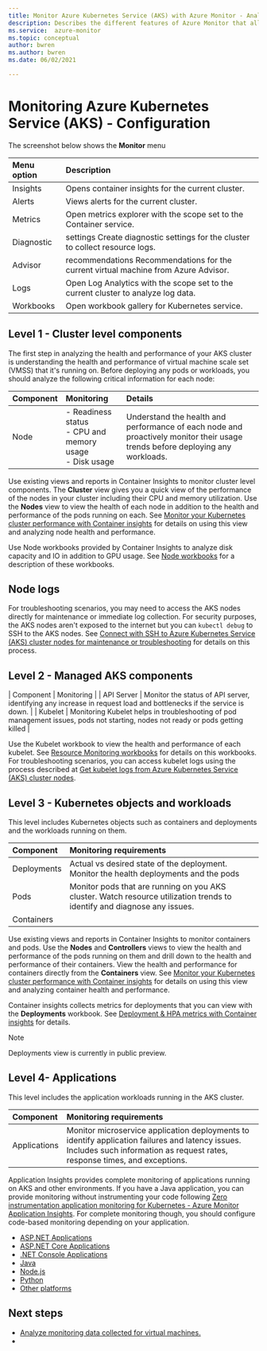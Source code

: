 ```yaml
---
title: Monitor Azure Kubernetes Service (AKS) with Azure Monitor - Analyze
description: Describes the different features of Azure Monitor that allow you to analyze the health and performance of your AKS cluster.
ms.service:  azure-monitor
ms.topic: conceptual
author: bwren
ms.author: bwren
ms.date: 06/02/2021

---
```


# Monitoring Azure Kubernetes Service (AKS) - Configuration


The screenshot below shows the **Monitor** menu 

| Menu option | Description |
|:---|:---|
| Insights | Opens container insights for the current cluster. |
| Alerts | Views alerts for the current cluster. |
| Metrics | Open metrics explorer with the scope set to the Container service. |
| Diagnostic | settings	Create diagnostic settings for the cluster to collect resource logs. |
| Advisor | recommendations	Recommendations for the current virtual machine from Azure Advisor. |
| Logs | Open Log Analytics with the scope set to the current cluster to analyze log data. |
| Workbooks | Open workbook gallery for Kubernetes service. |


## Level 1 - Cluster level components
The first step in analyzing the health and performance of your AKS cluster is understanding the health and performance of virtual machine scale set (VMSS) that it's running on. Before deploying any pods or workloads, you should analyze the following critical information for each node:

| Component | Monitoring | Details |
|:---|:---|:---|
| Node | - Readiness status<br>- CPU and memory usage<br>- Disk usage | Understand the health and performance of each node and proactively monitor their usage trends before deploying any workloads. |


Use existing views and reports in Container Insights to monitor cluster level components. The **Cluster** view gives you a quick view of the performance of the nodes in your cluster including their CPU and memory utilization. Use the **Nodes** view to view the health of each node in addition to the health and performance of the pods running on each. See [Monitor your Kubernetes cluster performance with Container insights](container-insights-analyze.md) for details on using this view and analyzing node health and performance.

Use Node workbooks provided by Container Insights to analyze disk capacity and IO in addition to GPU usage. See [Node workbooks](container-insights-reports.md#node-workbooks) for a description of these workbooks.


## Node logs
For troubleshooting scenarios, you may need to access the AKS nodes directly for maintenance or immediate log collection. For security purposes, the AKS nodes aren't exposed to the internet but you can `kubectl debug` to SSH to the AKS nodes. See [Connect with SSH to Azure Kubernetes Service (AKS) cluster nodes for maintenance or troubleshooting](../../aks/ssh.md) for details on this process.

## Level 2 - Managed AKS components

| Component | Monitoring |
| API Server | Monitor the status of API server, identifying any increase in request load and bottlenecks if the service is down. |
| Kubelet | Monitoring Kubelet helps in troubleshooting of pod management issues, pods not starting, nodes not ready or pods getting killed  |


Use the Kubelet workbook to view the health and performance of each kubelet. See [Resource Monitoring workbooks](container-insights-reports.md#resource-monitoring-workbooks) for details on this workbooks. For troubleshooting scenarios, you can access kubelet logs using the process described at [Get kubelet logs from Azure Kubernetes Service (AKS) cluster nodes](../../aks/kubelet-logs.md).




## Level 3 - Kubernetes objects and workloads
This level includes Kubernetes objects such as containers and deployments and the workloads running on them.

| Component | Monitoring requirements |
|:---|:---|
| Deployments | Actual vs desired state of the deployment. Monitor the health deployments and the pods  | <br>Rolled-up status pods<br>Rolled-up resource utilization
| Pods | Monitor pods that are running on you AKS cluster. Watch resource utilization trends to identify and diagnose any issues. | - Pod status<br>- CPU<br>- Memory<br>Persistent Volumes |
| Containers | | - CPU<br>- Memory |


Use existing views and reports in Container Insights to monitor containers and pods. Use the **Nodes** and **Controllers** views to view the health and performance of the pods running on them and drill down to the health and performance of their containers. View the health and performance for containers directly from the **Containers** view. See [Monitor your Kubernetes cluster performance with Container insights](container-insights-analyze.md) for details on using this view and analyzing container health and performance.

Container insights collects metrics for deployments that you can view with the **Deployments** workbook. See [Deployment & HPA metrics with Container insights](container-insights-deployment-hpa-metrics.md) for details.

> [!NOTE]
> Deployments view is currently in public preview.


## Level 4- Applications
This level includes the application workloads running in the AKS cluster.

| Component | Monitoring requirements |
|:---|:---|
| Applications | Monitor microservice application deployments to identify application failures and latency issues. Includes such information as request rates, response times, and exceptions. |

Application Insights provides complete monitoring of applications running on AKS and other environments. If you have a Java application, you can provide monitoring without instrumenting your code following [Zero instrumentation application monitoring for Kubernetes - Azure Monitor Application Insights](../app/kubernetes-codeless.md). For complete monitoring though, you should configure code-based monitoring depending on your application.

- [ASP.NET Applications](app/asp-net.md)
- [ASP.NET Core Applications](app/asp-net-core.md)
- [.NET Console Applications](app/console.md)
- [Java](app/java-in-process-agent.md)
- [Node.js](app/nodejs.md)
- [Python](app/opencensus-python.md)
- [Other platforms](app/platforms.md)

## Next steps

* [Analyze monitoring data collected for virtual machines.](monitor-aks-analyze.md)
* 